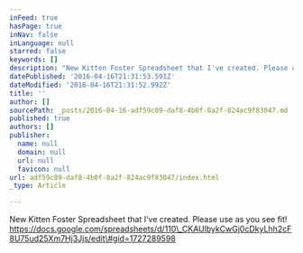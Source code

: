 ```yaml
---
inFeed: true
hasPage: true
inNav: false
inLanguage: null
starred: false
keywords: []
description: "New Kitten Foster Spreadsheet that I've created. Please use as you see fit!\_https://docs.google.com/spreadsheets/d/110_CKAUlbykCwGj0cDkyLhh2cF8U75ud25Xm7Hj3Jjs/edit#gid=1727289598"
datePublished: '2016-04-16T21:31:53.591Z'
dateModified: '2016-04-16T21:31:52.992Z'
title: ''
author: []
sourcePath: _posts/2016-04-16-adf59c89-daf8-4b0f-8a2f-824ac9f83047.md
published: true
authors: []
publisher:
  name: null
  domain: null
  url: null
  favicon: null
url: adf59c89-daf8-4b0f-8a2f-824ac9f83047/index.html
_type: Article

---
```

New Kitten Foster Spreadsheet that I've created. Please use as you see fit! https://docs.google.com/spreadsheets/d/110\_CKAUlbykCwGj0cDkyLhh2cF8U75ud25Xm7Hj3Jjs/edit\#gid=1727289598